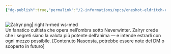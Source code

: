 ```yaml
---
{"dg-publish":true,"permalink":"/2-informations/npcs/oneshot-eldritch-eye/zalryr-cultista/","noteIcon":""}
---
```


![Zalryr.png| right h-med ws-med](/img/user/Assets/Zalryr.png)  
Un fanatico cultista che opera nell’ombra sotto Neverwinter. Zalryr crede che i segreti siano la valuta più potente dell’anima — e intende estrarli con ogni mezzo possibile.
[Contenuto Nascosta, potrebbe essere note del DM o scoperto in futuro]